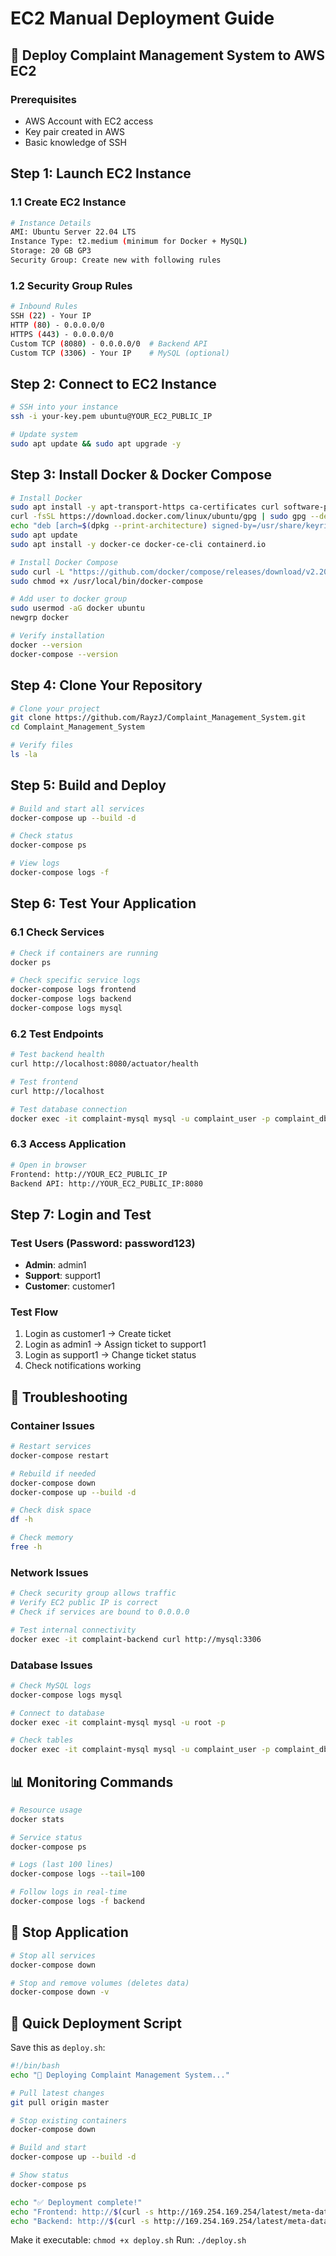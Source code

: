# EC2 Manual Deployment Guide

## 🚀 Deploy Complaint Management System to AWS EC2

### Prerequisites
- AWS Account with EC2 access
- Key pair created in AWS
- Basic knowledge of SSH

## Step 1: Launch EC2 Instance

### 1.1 Create EC2 Instance
```bash
# Instance Details
AMI: Ubuntu Server 22.04 LTS
Instance Type: t2.medium (minimum for Docker + MySQL)
Storage: 20 GB GP3
Security Group: Create new with following rules
```

### 1.2 Security Group Rules
```bash
# Inbound Rules
SSH (22) - Your IP
HTTP (80) - 0.0.0.0/0
HTTPS (443) - 0.0.0.0/0
Custom TCP (8080) - 0.0.0.0/0  # Backend API
Custom TCP (3306) - Your IP    # MySQL (optional)
```

## Step 2: Connect to EC2 Instance

```bash
# SSH into your instance
ssh -i your-key.pem ubuntu@YOUR_EC2_PUBLIC_IP

# Update system
sudo apt update && sudo apt upgrade -y
```

## Step 3: Install Docker & Docker Compose

```bash
# Install Docker
sudo apt install -y apt-transport-https ca-certificates curl software-properties-common
curl -fsSL https://download.docker.com/linux/ubuntu/gpg | sudo gpg --dearmor -o /usr/share/keyrings/docker-archive-keyring.gpg
echo "deb [arch=$(dpkg --print-architecture) signed-by=/usr/share/keyrings/docker-archive-keyring.gpg] https://download.docker.com/linux/ubuntu $(lsb_release -cs) stable" | sudo tee /etc/apt/sources.list.d/docker.list > /dev/null
sudo apt update
sudo apt install -y docker-ce docker-ce-cli containerd.io

# Install Docker Compose
sudo curl -L "https://github.com/docker/compose/releases/download/v2.20.0/docker-compose-$(uname -s)-$(uname -m)" -o /usr/local/bin/docker-compose
sudo chmod +x /usr/local/bin/docker-compose

# Add user to docker group
sudo usermod -aG docker ubuntu
newgrp docker

# Verify installation
docker --version
docker-compose --version
```

## Step 4: Clone Your Repository

```bash
# Clone your project
git clone https://github.com/RayzJ/Complaint_Management_System.git
cd Complaint_Management_System

# Verify files
ls -la
```

## Step 5: Build and Deploy

```bash
# Build and start all services
docker-compose up --build -d

# Check status
docker-compose ps

# View logs
docker-compose logs -f
```

## Step 6: Test Your Application

### 6.1 Check Services
```bash
# Check if containers are running
docker ps

# Check specific service logs
docker-compose logs frontend
docker-compose logs backend
docker-compose logs mysql
```

### 6.2 Test Endpoints
```bash
# Test backend health
curl http://localhost:8080/actuator/health

# Test frontend
curl http://localhost

# Test database connection
docker exec -it complaint-mysql mysql -u complaint_user -p complaint_db
```

### 6.3 Access Application
```bash
# Open in browser
Frontend: http://YOUR_EC2_PUBLIC_IP
Backend API: http://YOUR_EC2_PUBLIC_IP:8080
```

## Step 7: Login and Test

### Test Users (Password: password123)
- **Admin**: admin1
- **Support**: support1
- **Customer**: customer1

### Test Flow
1. Login as customer1 → Create ticket
2. Login as admin1 → Assign ticket to support1
3. Login as support1 → Change ticket status
4. Check notifications working

## 🔧 Troubleshooting

### Container Issues
```bash
# Restart services
docker-compose restart

# Rebuild if needed
docker-compose down
docker-compose up --build -d

# Check disk space
df -h

# Check memory
free -h
```

### Network Issues
```bash
# Check security group allows traffic
# Verify EC2 public IP is correct
# Check if services are bound to 0.0.0.0

# Test internal connectivity
docker exec -it complaint-backend curl http://mysql:3306
```

### Database Issues
```bash
# Check MySQL logs
docker-compose logs mysql

# Connect to database
docker exec -it complaint-mysql mysql -u root -p

# Check tables
docker exec -it complaint-mysql mysql -u complaint_user -p complaint_db -e "SHOW TABLES;"
```

## 📊 Monitoring Commands

```bash
# Resource usage
docker stats

# Service status
docker-compose ps

# Logs (last 100 lines)
docker-compose logs --tail=100

# Follow logs in real-time
docker-compose logs -f backend
```

## 🛑 Stop Application

```bash
# Stop all services
docker-compose down

# Stop and remove volumes (deletes data)
docker-compose down -v
```

## 📝 Quick Deployment Script

Save this as `deploy.sh`:
```bash
#!/bin/bash
echo "🚀 Deploying Complaint Management System..."

# Pull latest changes
git pull origin master

# Stop existing containers
docker-compose down

# Build and start
docker-compose up --build -d

# Show status
docker-compose ps

echo "✅ Deployment complete!"
echo "Frontend: http://$(curl -s http://169.254.169.254/latest/meta-data/public-ipv4)"
echo "Backend: http://$(curl -s http://169.254.169.254/latest/meta-data/public-ipv4):8080"
```

Make it executable: `chmod +x deploy.sh`
Run: `./deploy.sh`